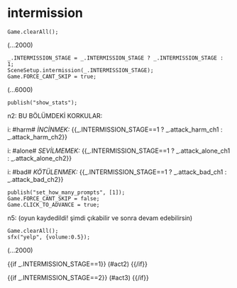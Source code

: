 # intermission

`Game.clearAll();`

(...2000)

```
_.INTERMISSION_STAGE = _.INTERMISSION_STAGE ? _.INTERMISSION_STAGE : 1;
SceneSetup.intermission(_.INTERMISSION_STAGE);
Game.FORCE_CANT_SKIP = true;
```

(...6000)

```
publish("show_stats");
```

n2: BU BÖLÜMDEKİ KORKULAR:

i: #harm# *İNCİNMEK:* {{_.INTERMISSION_STAGE==1 ? _.attack_harm_ch1 : _.attack_harm_ch2}}

i: #alone# *SEVİLMEMEK:* {{_.INTERMISSION_STAGE==1 ? _.attack_alone_ch1 : _.attack_alone_ch2}}

i: #bad# *KÖTÜLENMEK:* {{_.INTERMISSION_STAGE==1 ? _.attack_bad_ch1 : _.attack_bad_ch2}}


```
publish("set_how_many_prompts", [1]);
Game.FORCE_CANT_SKIP = false;
Game.CLICK_TO_ADVANCE = true;
```

n5: (oyun kaydedildi! şimdi çıkabilir ve sonra devam edebilirsin)

```
Game.clearAll();
sfx("yelp", {volume:0.5});
```

(...2000)

{{if _.INTERMISSION_STAGE==1}}
(#act2)
{{/if}}

{{if _.INTERMISSION_STAGE==2}}
(#act3)
{{/if}}

